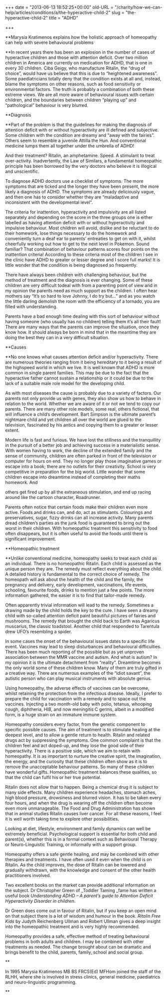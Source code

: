 +++
date = "2013-06-13 18:52:25+00:00"
old-URL = "/charity/how-we-can-help/articles/conditions/a/the-hyperactive-child-2"
slug = "the-hyperactive-child-2"
title = "ADHD"

+++

**Marysia Kratimenos explains how the holistic approach of homeopathy can help with severe behavioural problems

**In recent years there has been an explosion in the number of cases of hyperactive children and those with attention deficit. Over two million children in America are currently on medication for ADHD, that is one in every 30 children. Ciba Geigy, who manufacture Ritalin, the “drug of choice”, would have us believe that this is due to “heightened awareness”. Some paediatricians totally deny that the condition exists at all and, instead, blame the symptoms on other reasons, such as food sensitivity or environmental factors. The truth is probably a combination of both these extreme views. We are all more aware of behavioural issues with certain children, and the boundaries between children “playing up” and “pathological” behaviour is very blurred.

**Diagnosis

**Part of the problem is that the guidelines for making the diagnosis of attention deficit with or without hyperactivity are ill defined and subjective. Some children with the condition are dreamy and “away with the fairies”. Others seem to resemble a juvenile Attilla the Hun. And conventional medicine lumps them all together under the umbrella of ADHD!

And their treatment? Ritalin, an amphetamine. Speed. A stimulant to treat over-activity. Inadvertently, the Law of Similars, a fundamental homeopathic principle has been borrowed by the very doctors who believe it is illogical and unscientific.

To diagnose ADHD doctors use a checklist of symptoms. The more symptoms that are ticked and the longer they have been present, the more likely a diagnosis of ADHD. The symptoms are already deliciously vague, and then one has to consider whether they are “maladaptive and inconsistent with the developmental level”.

The criteria for inattention, hyperactivity and impulsivity are all listed separately and depending on the score in the three groups one is either labelled as having attention deficit with or without hyperactivity and impulsive behaviour. Most children will avoid, dislike and be reluctant to do their homework, lose things necessary to do the homework and conveniently turn a deaf ear to parents’ entreaties to get on with it, whilst cheerfully working out how to get to the next level in Pokemon. Sound familiar? That combination of behaviour patterns scores four points on the inattention criteria! According to these criteria most of the children I see in the clinic have ADHD to greater or lesser degree and I score full marks! It is little wonder that the condition is being diagnosed so frequently.

There have always been children with challenging behaviour, but the method of treatment and the diagnosis is ever changing. Some of these children are very difficult todeal with from a parenting point of view and in my opinion the parents need as much support as the children. I often hear mothers say “It’s so hard to love Johnny, I do try but...” and as you watch the little darling demolish the room with the efficiency of a tornado, you are filled with understanding.

Parents have a bad enough time dealing with this sort of behaviour without having someone (who usually has no children) telling them it’s all their fault! There are many ways that the parents can improve the situation, once they know how. It should always be born in mind that in the meantime they are doing the best they can in a very difficult situation.

**Causes

**No one knows what causes attention deficit and/or hyperactivity. There are numerous theories ranging from it being hereditary to it being a result of the highspeed world in which we live. It is well known that ADHD is more common in single parent families. This may be due to the fact that the hyperactive father cannot sustain a relationship or it could be due to the lack of a suitable male role model for the developing child.

As with most diseases the cause is probably due to a variety of factors. Our parents not only provide us with genes, they also show us how to behave in relation to the world. Whether we are aware of it or not we tend to copy our parents. There are many other role models, some real, others fictional, that will influence a child’s development. Bart Simpson is the ultimate parent’s nightmare child and yet children all over the world are glued to the television, fascinated by his antics and copying them to a greater or lesser extent.

Modern life is fast and furious. We have lost the stillness and the tranquillity in the pursuit of a better job and achieving success in a materialistic sense. With women having to work, the decline of the extended family and the sense of community, children are often parked in front of the television or computer for hours on end. They no longer play those imaginative games or escape into a book; there are no outlets for their creativity. School is very competitive in preparation for the big world. Little wonder that some children escape into dreamtime instead of completing their maths homework. And

others get fired up by all the extraneous stimulation, and end up racing around like the cartoon character, Roadrunner.

Parents often notice that certain foods make their children even more active. Foods and drinks can, and do, act as stimulants. Colourings and preservatives, sugar, fizzy drinks can all increase activity. Many parents dread children’s parties as the junk food is guaranteed to bring out the worst in their children. With homeopathic treatment this sensitivity to food often disappears, but it is often useful to avoid the foods until there is significant improvement.

**Homeopathic treatment

**Unlike conventional medicine, homeopathy seeks to treat each child as an individual. There is no homeopathic Ritalin. Each child is assessed as the unique person they are. The remedy must reflect everything about the child. A detailed history is fundamental to the correct choice of remedy. The homeopath will ask about the health of the child and the family, the pregnancy and delivery, early development, vaccinations, life events, schooling, favourite foods, drinks to mention just a few points. The more information gathered, the easier it is to find that tailor-made remedy.

Often apparently trivial information will lead to the remedy. Sometimes a drawing made by the child holds the key to the cure. I have seen a dreamy child with so-called attention deficit paint beautiful pictures of fairies and mushrooms. The remedy that brought the child back to Earth was Agaricus muscarius, the classic toadstool. Another child that responded to Tarentula drew UFO’s resembling a spider.

In some cases the onset of the behavioural issues dates to a specific life event. Vaccines may lead to sleep disturbances and behavioural difficulties. There has been much reporting of the possible but as yet unproven association between the MMR vaccine and autism. And what is autism? In my opinion it is the ultimate detachment from “reality”. Dreamtime becomes the only world some of these children know. Many of them are truly gifted in a creative way. There are numerous examples of the “idiot savant”, the autistic person who can play musical instruments with absolute genius.

Using homeopathy, the adverse effects of vaccines can be overcome, whilst retaining the protection from the infectious disease. Ideally, I prefer to prepare the child for vaccination with a remedy and to space out the vaccines. Injecting a two month-old baby with polio, tetanus, whooping cough, diphtheria, HIB, and now meningitis C germs, albeit in a modified form, is a huge strain on an immature immune system.

Homeopathy considers every factor, from the genetic component to specific possible causes. The aim of treatment is to stimulate healing at the deepest level, and to allow a gentle return to health. Ritalin and related drugs act by suppressing the symptoms. One common complaint is that the children feel and act doped-up, and they lose the good side of their hyperactivity. There is a positive side, which we aim to retain with homeopathy. It is as important to nurture the creative spirit, the imagination, the energy, and the curiosity that these children often show as it is to remove the unacceptable behaviour patterns. So many of these children have wonderful gifts. Homeopathic treatment balances these qualities, so that the child can fulfil his or her true potential.

Ritalin does not allow that to happen. Being a chemical drug it is subject to many side effects. Many children experience headaches, stomach aches, high blood pressure, drowsiness and blurred vision. It has to be taken every four hours, and when the drug is wearing off the children often become even more unmanageable. The Food and Drug Administration has shown that in animal studies Ritalin causes liver cancer. For all these reasons, I feel it is well worth taking time to explore other possibilities.

Looking at diet, lifestyle, environment and family dynamics can well be extremely beneficial. Psychological support is essential for both child and parent(s), whether this is in a formal context such as Behavioural Therapy or Neuro-Linguistic Training, or informally with a support group.

Homeopathy offers a safe gentle healing, and may be combined with other therapies and treatments. I have often used it even when the child is on Ritalin. As the child improves, the dose of Ritalin can be lowered and gradually withdrawn, with the knowledge and consent of the other health practitioners involved.

Two excellent books on the market can provide additional information on the subject. Dr Christopher Green of _Toddler Taming _fame has written a useful book _Understanding ADHD – A parent’s guide to Attention Deficit Hyperactivity Disorder in children_.

Dr Green does come out in favour of Ritalin, but if you keep an open mind on that subject there is a lot of wisdom and humour in the book. _Ritalin Free Kids_ by Judyth Reichenberg Ullman and Robert Ullman gives a deep insight into the homeopathic treatment and is very highly recommended.

Homeopathy provides a safe, effective method of treating behavioural problems in both adults and children. I may be combined with other treatments as needed. The change brought about can be dramatic and brings benefit to the child, parents, family, school and social group.

**

In 1995 Marysia Kratimenos MB BS FRCS(Ed) MFHom joined the staff of the RLHH, where she is involved in stress clinics, general medicine, paediatrics and neuro-linguistic programming.

**
